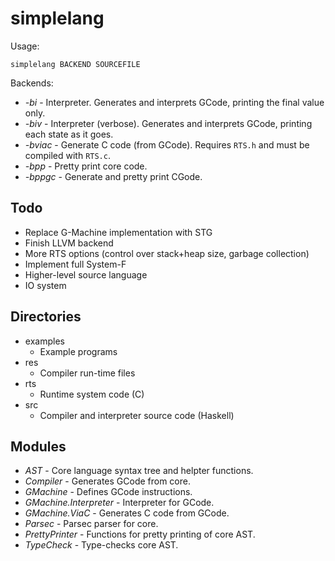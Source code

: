 simplelang
==========

Usage:

    simplelang BACKEND SOURCEFILE

Backends:

* *-bi* - Interpreter. Generates and interprets GCode, printing the final value only.
* *-biv* - Interpreter (verbose). Generates and interprets GCode, printing each state as it goes.
* *-bviac* - Generate C code (from GCode). Requires `RTS.h` and must be compiled with `RTS.c`.
* *-bpp* - Pretty print core code.
* *-bppgc* - Generate and pretty print CGode.

Todo
----

* Replace G-Machine implementation with STG
* Finish LLVM backend
* More RTS options (control over stack+heap size, garbage collection)
* Implement full System-F
* Higher-level source language
* IO system

Directories
-----------

* examples
    * Example programs
* res
    * Compiler run-time files
* rts
    * Runtime system code (C)
* src
    * Compiler and interpreter source code (Haskell)

Modules
-------

* *AST* - Core language syntax tree and helpter functions.
* *Compiler* - Generates GCode from core.
* *GMachine* - Defines GCode instructions.
* *GMachine.Interpreter* - Interpreter for GCode.
* *GMachine.ViaC* - Generates C code from GCode.
* *Parsec* - Parsec parser for core.
* *PrettyPrinter* - Functions for pretty printing of core AST.
* *TypeCheck* - Type-checks core AST.
